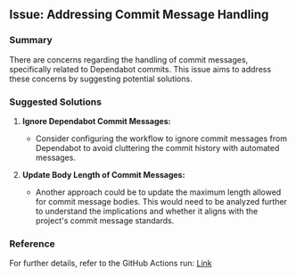 ## Issue: Addressing Commit Message Handling

### Summary
There are concerns regarding the handling of commit messages, specifically related to Dependabot commits. This issue aims to address these concerns by suggesting potential solutions.

### Suggested Solutions
1. **Ignore Dependabot Commit Messages:**
   - Consider configuring the workflow to ignore commit messages from Dependabot to avoid cluttering the commit history with automated messages.

2. **Update Body Length of Commit Messages:**
   - Another approach could be to update the maximum length allowed for commit message bodies. This would need to be analyzed further to understand the implications and whether it aligns with the project's commit message standards.

### Reference
For further details, refer to the GitHub Actions run: [Link](https://github.com/nickytonline/mcp-typescript-template/actions/runs/18504141130/job/52728637696#step:4:1)